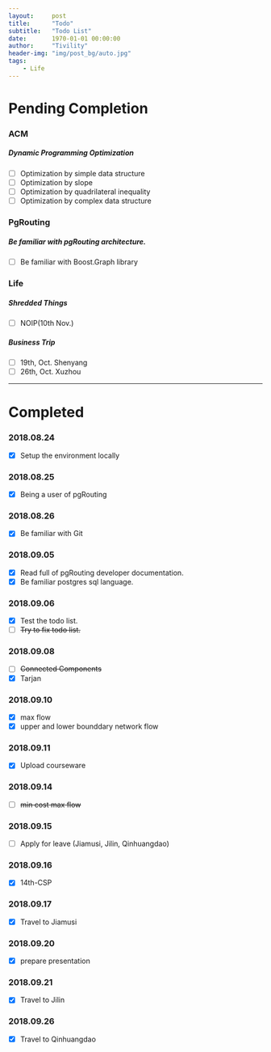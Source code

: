 ```yaml
---
layout:     post
title:      "Todo"
subtitle:   "Todo List"
date:       1970-01-01 00:00:00
author:     "Tivility"
header-img: "img/post_bg/auto.jpg"
tags:
    - Life
---
```


# Pending Completion

### ACM

##### Dynamic Programming Optimization
  - [ ]  Optimization by simple data structure
  - [ ]  Optimization by slope
  - [ ]  Optimization by quadrilateral inequality
  - [ ]  Optimization by complex data structure
  
### PgRouting

##### Be familiar with pgRouting architecture.
  - [ ]  Be familiar with Boost.Graph library 

### Life

##### Shredded Things
  - [ ] NOIP(10th Nov.)

##### Business Trip
  - [ ] 19th, Oct. Shenyang
  - [ ] 26th, Oct. Xuzhou

---

# Completed

### 2018.08.24
  - [x]  Setup the environment locally

 
### 2018.08.25
  - [x]  Being a user of pgRouting

### 2018.08.26
  - [x]  Be familiar with Git

### 2018.09.05
  - [x]  Read full of pgRouting developer documentation.
  - [x]  Be familiar postgres sql language.
 
### 2018.09.06
  - [x]  Test the todo list.
  - [ ]  ~~Try to fix todo list.~~

### 2018.09.08
  - [ ]  ~~Connected Components~~
  - [x]  Tarjan

### 2018.09.10
  - [x]  max flow
  - [x]  upper and lower bounddary network flow
  
### 2018.09.11
  - [x] Upload courseware
  
### 2018.09.14
  - [ ]  ~~min cost max flow~~
  
### 2018.09.15
  - [ ]  Apply for leave (Jiamusi, Jilin, Qinhuangdao)
  
### 2018.09.16
  - [x]  14th-CSP
  
### 2018.09.17
  - [x]  Travel to Jiamusi

### 2018.09.20
  - [x] prepare presentation
  
### 2018.09.21
  - [x] Travel to Jilin
  
### 2018.09.26
  - [x] Travel to Qinhuangdao
